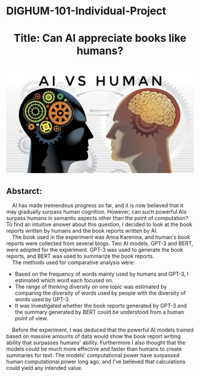 # DIGHUM-101-Individual-Project

<h1 align="center">
    Title: Can AI appreciate books like humans?
<h1/>

<p align="center">
  <img src="./Img/aiVsHuman.jpeg" />
</p>
    
## Abstarct:

&nbsp;&nbsp;&nbsp;&nbsp;AI has made tremendous progress so far, and it is now believed that it may gradually surpass human cognition. However, can such powerful AIs surpass humans in semantic aspects other than the point of computation? To find an intuitive answer about this question, I decided to look at the book reports written by humans and the book reports written by AI.<br>
&nbsp;&nbsp;&nbsp;&nbsp;The book used in the experiment was Anna Karenina, and human's book reports were collected from several blogs. Two AI models, GPT-3 and BERT, were adopted for the experiment. GPT-3 was used to generate the book reports, and BERT was used to summarize the book reports.<br>
&nbsp;&nbsp;&nbsp;&nbsp;The methods used for comparative analysis were:
* Based on the frequency of words mainly used by humans and GPT-3, I estimated which word each focused on.
* The range of thinking diversity on one topic was estimated by comparing the diversity of words used by people with the diversity of words used by GPT-3.
* It was investigated whether the book reports generated by GPT-3 and the summary generated by BERT could be understood from a human point of view.

&nbsp;&nbsp;&nbsp;&nbsp;Before the experiment, I was deduced that the powerful AI models trained based on massive amounts of data would show the book report writing ability that surpasses humans' ability. Furthermore I also thought that the models could be much more effective and faster than humans to create summaries for text. The models' computational power have surpassed human computational power long ago, and I've believed that calculations could yield any intended value.

